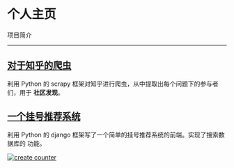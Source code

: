 # 个人主页

项目简介

---

## [对于知乎的爬虫](https://git.ustclug.org/bibaijin/scrapy-zhihu-community)

利用 Python 的 scrapy 框架对知乎进行爬虫，从中提取出每个问题下的参与者们，用于
**社区发现**。

## [一个挂号推荐系统](https://github.com/bibaijin/MRRS)

利用 Python 的 django 框架写了一个简单的挂号推荐系统的前端。实现了搜索数据库的
功能。

<!-- Start of StatCounter Code for Default Guide -->
<script type="text/javascript">
var sc_project=10682708; 
var sc_invisible=0; 
var sc_security="dcb906c5"; 
var scJsHost = (("https:" == document.location.protocol) ?
"https://secure." : "http://www.");
document.write("<sc"+"ript type='text/javascript' src='" +
scJsHost+
"statcounter.com/counter/counter.js'></"+"script>");
</script>
<noscript><div class="statcounter"><a title="create counter"
href="http://statcounter.com/free-hit-counter/"
target="_blank"><img class="statcounter"
src="http://c.statcounter.com/10682708/0/dcb906c5/0/"
alt="create counter"></a></div></noscript>
<!-- End of StatCounter Code for Default Guide -->
